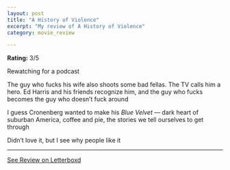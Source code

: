 ```yaml
---
layout: post
title: "A History of Violence"
excerpt: "My review of A History of Violence"
category: movie_review

---
```


**Rating:** 3/5

Rewatching for a podcast 

The guy who fucks his wife also shoots some bad fellas. The TV calls him a hero. Ed Harris and his friends recognize him, and the guy who fucks becomes the guy who doesn’t fuck around

I guess Cronenberg wanted to make his <i>Blue Velvet</i> — dark heart of suburban America, coffee and pie, the stories we tell ourselves to get through

Didn’t love it, but I see why people like it

<hr>

[See Review on Letterboxd](https://boxd.it/4ljZhr)
